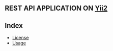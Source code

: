 ## REST API APPLICATION ON [Yii2](https://github.com/yiisoft/yii2)



Index
-------

- [License](doc/LICENSE.md)
- [Usage](doc/installation.md)